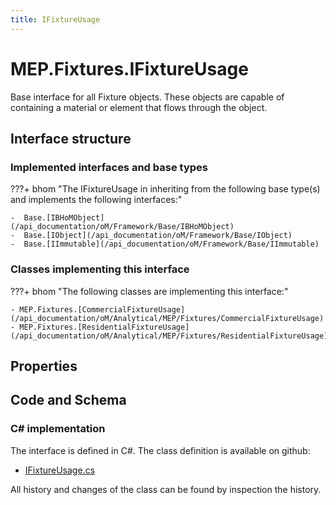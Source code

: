 ```yaml
---
title: IFixtureUsage
---
```


# MEP.Fixtures.IFixtureUsage

Base interface for all Fixture objects. These objects are capable of containing a material or element that flows through the object.

## Interface structure

### Implemented interfaces and base types

???+ bhom "The IFixtureUsage in inheriting from the following base type(s) and implements the following interfaces:"

    -  Base.[IBHoMObject](/api_documentation/oM/Framework/Base/IBHoMObject)
    -  Base.[IObject](/api_documentation/oM/Framework/Base/IObject)
    -  Base.[IImmutable](/api_documentation/oM/Framework/Base/IImmutable)


### Classes implementing this interface

???+ bhom "The following classes are implementing this interface:"

    - MEP.Fixtures.[CommercialFixtureUsage](/api_documentation/oM/Analytical/MEP/Fixtures/CommercialFixtureUsage)
    - MEP.Fixtures.[ResidentialFixtureUsage](/api_documentation/oM/Analytical/MEP/Fixtures/ResidentialFixtureUsage)


## Properties

## Code and Schema

### C# implementation

The interface is defined in C#. The class definition is available on github:

- [IFixtureUsage.cs](https://github.com/BHoM/BHoM/blob/develop/MEP_oM/Fixtures\IFixtureUsage.cs)

All history and changes of the class can be found by inspection the history.
